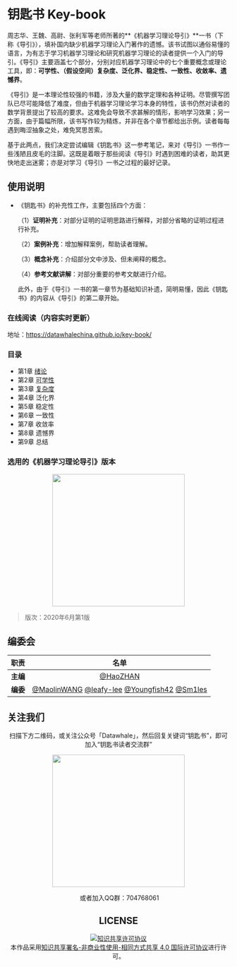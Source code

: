 # 钥匙书 Key-book

周志华、王魏、高尉、张利军等老师所著的**《机器学习理论导引》**一书（下称《导引》），填补国内缺少机器学习理论入门著作的遗憾。该书试图以通俗易懂的语言，为有志于学习机器学习理论和研究机器学习理论的读者提供一个入门的导引。《导引》主要涵盖七个部分，分别对应机器学习理论中的七个重要概念或理论工具，即：**可学性、（假设空间）复杂度、泛化界、稳定性、一致性、收敛率、遗憾界**。

《导引》是一本理论性较强的书籍，涉及大量的数学定理和各种证明。尽管撰写团队已尽可能降低了难度，但由于机器学习理论学习本身的特性，该书仍然对读者的数学背景提出了较高的要求。这难免会导致不求甚解的情形，影响学习效果；另一方面，由于篇幅所限，该书写作较为精炼，并非在各个章节都给出示例。读者每每遇到晦涩抽象之处，难免冥思苦索。

基于此两点，我们决定尝试编辑《钥匙书》这一参考笔记，来对《导引》一书作一些浅陋且皮毛的注脚。这既是着眼于那些阅读《导引》时遇到困难的读者，助其更快地走出迷雾；亦是对学习《导引》一书之过程的最好记录。

## 使用说明

- 《钥匙书》的补充性工作，主要包括四个方面：

  （1）**证明补充**：对部分证明的证明思路进行解释，对部分省略的证明过程进行补充。

  （2）**案例补充**：增加解释案例，帮助读者理解。

  （3）**概念补充**：介绍部分文中涉及、但未阐释的概念。

  （4）**参考文献讲解**：对部分重要的参考文献进行介绍。

  此外，由于《导引》一书的第一章节为基础知识补遗，简明易懂，因此《钥匙书》的内容从《导引》的第二章开始。

### 在线阅读（内容实时更新）
地址：https://datawhalechina.github.io/key-book/



### 目录

- 第1章 [绪论](https://datawhalechina.github.io/key-book/#/chapter1/chapter1)
- 第2章 [可学性](https://datawhalechina.github.io/key-book/#/chapter2/chapter2)
- 第3章 [复杂度](https://datawhalechina.github.io/key-book/#/chapter3/chapter3)
- 第4章 泛化界
- 第5章 稳定性
- 第6章 一致性
- 第7章 收敛率
- 第8章 遗憾界
- 第9章 总结

### 选用的《机器学习理论导引》版本

<center><img src="https://raw.githubusercontent.com/datawhalechina/key-book/master/res/mlt.jpg" width="300" height= "300"></center>

> 版次：2020年6月第1版<br>

## 编委会
| 职责 | 名单 |
| :---: | :---: |
| **主编** | [@HaoZHAN](https://github.com/zhanhao93) |
| **编委** | [@MaolinWANG](https://github.com/mlw67) [@leafy-lee](https://github.com/leafy-lee) [@Youngfish42](https://github.com/youngfish42) [@Sm1les](https://github.com/Sm1les) |



## 关注我们

<div align=center>
<p>扫描下方二维码，或关注公众号「Datawhale」，然后回复关键词“钥匙书”，即可加入“钥匙书读者交流群”</p>

<center><img src="https://raw.githubusercontent.com/datawhalechina/key-book/master/res/qr.jpeg" width="300" height= "300"></center>

​			或者加入QQ群：704768061

## LICENSE

<a rel="license" href="http://creativecommons.org/licenses/by-nc-sa/4.0/"><img alt="知识共享许可协议" style="border-width:0" src="https://i.creativecommons.org/l/by-nc-sa/4.0/88x31.png" /></a><br />本作品采用<a rel="license" href="http://creativecommons.org/licenses/by-nc-sa/4.0/">知识共享署名-非商业性使用-相同方式共享 4.0 国际许可协议</a>进行许可。
